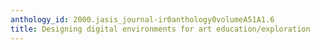 ```yaml
---
anthology_id: 2000.jasis_journal-ir0anthology0volumeA51A1.6
title: Designing digital environments for art education/exploration
---
```

